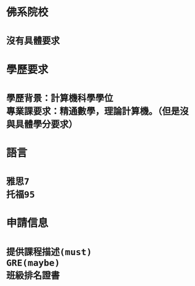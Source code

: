 <!--
 * @Author: eraDong qq1184434988@gmail.com
 * @Date: 2022-10-31 20:32:45
 * @LastEditors: eraDong qq1184434988@gmail.com
 * @LastEditTime: 2022-10-31 20:36:32
 * @FilePath: \RandomThings\Postgraduation\theChoicesOfSchool\Freiburg.md
 * @Description: 这是默认设置,请设置`customMade`, 打开koroFileHeader查看配置 进行设置: https://github.com/OBKoro1/koro1FileHeader/wiki/%E9%85%8D%E7%BD%AE
-->
<h1>佛系院校<h1>

    沒有具體要求

<h1>學歷要求<h1>

    學歷背景：計算機科學學位
    專業課要求：精通數學，理論計算機。（但是沒與具體學分要求）

<h1>語言<h1>

    雅思7
    托福95

<h1>申請信息<h1>

    提供課程描述(must)
    GRE(maybe)
    班級排名證書